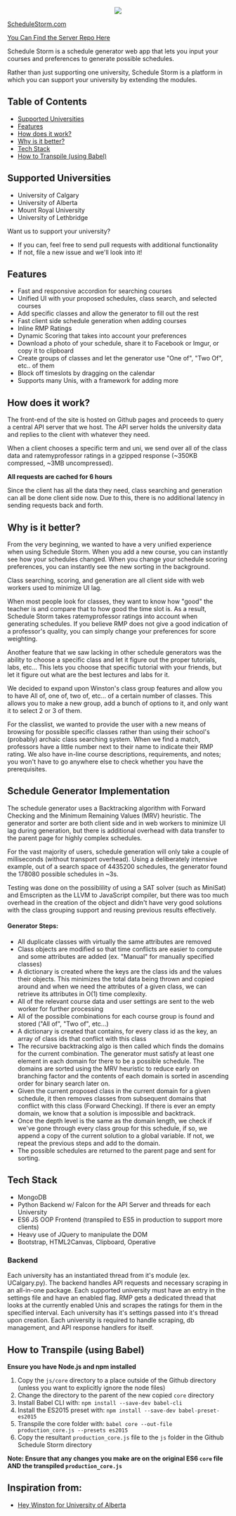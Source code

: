<p align="center">
  <a href="http://schedulestorm.com/">
    <img src="http://i.imgur.com/ZBRXem4.png"/>
  </a>
</p>

[ScheduleStorm.com](http://schedulestorm.com)

[You Can Find the Server Repo Here](https://github.com/Step7750/ScheduleStorm_Server)

Schedule Storm is a schedule generator web app that lets you input your courses and preferences to generate possible schedules.

Rather than just supporting one university, Schedule Storm is a platform in which you can support your university by extending the modules.

## Table of Contents
  * [Supported Universities](https://github.com/Step7750/ScheduleStorm#supported-universities)
  * [Features](https://github.com/Step7750/ScheduleStorm#features)
  * [How does it work?](https://github.com/Step7750/ScheduleStorm#how-does-it-work)
  * [Why is it better?](https://github.com/Step7750/ScheduleStorm#why-is-it-better)
  * [Tech Stack](https://github.com/Step7750/ScheduleStorm#tech-stack)
  * [How to Transpile (using Babel)](https://github.com/Step7750/ScheduleStorm#how-to-transpile-using-babel)

## Supported Universities
  * University of Calgary
  * University of Alberta
  * Mount Royal University
  * University of Lethbridge

Want us to support your university?
  * If you can, feel free to send pull requests with additional functionality
  * If not, file a new issue and we'll look into it!

## Features
  * Fast and responsive accordion for searching courses
  * Unified UI with your proposed schedules, class search, and selected courses
  * Add specific classes and allow the generator to fill out the rest
  * Fast client side schedule generation when adding courses
  * Inline RMP Ratings
  * Dynamic Scoring that takes into account your preferences
  * Download a photo of your schedule, share it to Facebook or Imgur, or copy it to clipboard
  * Create groups of classes and let the generator use "One of", "Two Of", etc.. of them
  * Block off timeslots by dragging on the calendar
  * Supports many Unis, with a framework for adding more

## How does it work?

The front-end of the site is hosted on Github pages and proceeds to query a central API server that we host. The API server holds the university data and replies to the client with whatever they need.

When a client chooses a specific term and uni, we send over all of the class data and ratemyprofessor ratings in a gzipped response (~350KB compressed, ~3MB uncompressed). 

**All requests are cached for 6 hours**

Since the client has all the data they need, class searching and generation can all be done client side now. Due to this, there is no additional latency in sending requests back and forth. 

## Why is it better?

From the very beginning, we wanted to have a very unified experience when using Schedule Storm. When you add a new course, you can instantly see how your schedules changed. When you change your schedule scoring preferences, you can instantly see the new sorting in the background.

Class searching, scoring, and generation are all client side with web workers used to minimize UI lag. 

When most people look for classes, they want to know how "good" the teacher is and compare that to how good the time slot is. As a result, Schedule Storm takes ratemyprofessor ratings into account when generating schedules. If you believe RMP does not give a good indication of a professor's quality, you can simply change your preferences for score weighting.

Another feature that we saw lacking in other schedule generators was the ability to choose a specific class and let it figure out the proper tutorials, labs, etc... This lets you choose that specific tutorial with your friends, but let it figure out what are the best lectures and labs for it. 

We decided to expand upon Winston's class group features and allow you to have All of, one of, two of, etc... of a certain number of classes. This allows you to make a new group, add a bunch of options to it, and only want it to select 2 or 3 of them.

For the classlist, we wanted to provide the user with a new means of browsing for possible specific classes rather than using their school's (probably) archaic class searching system. When we find a match, professors have a little number next to their name to indicate their RMP rating. We also have in-line course descriptions, requirements, and notes; you won't have to go anywhere else to check whether you have the prerequisites.


## Schedule Generator Implementation

The schedule generator uses a Backtracking algorithm with Forward Checking and the Minimum Remaining Values (MRV) heuristic. The generator and sorter are both client side and in web workers to minimize UI lag during generation, but there is additional overhead with data transfer to the parent page for highly complex schedules.

For the vast majority of users, schedule generation will only take a couple of milliseconds (without transport overhead). Using a deliberately intensive example, out of a search space of 4435200 schedules, the generator found the 178080 possible schedules in ~3s.

Testing was done on the possiblility of using a SAT solver (such as MiniSat) and Emscripten as the LLVM to JavaScript compiler, but there was too much overhead in the creation of the object and didn't have very good solutions with the class grouping support and reusing previous results effectively.

#### Generator Steps:
 
* All duplicate classes with virtually the same attributes are removed
* Class objects are modified so that time conflicts are easier to compute and some attributes are added (ex. "Manual" for manually specified classes)
* A dictionary is created where the keys are the class ids and the values their objects. This minimizes the total data being thrown and copied around and when we need the attributes of a given class, we can retrieve its attributes in O(1) time complexity.
* All of the relevant course data and user settings are sent to the web worker for further processing
* All of the possible combinations for each course group is found and stored ("All of", "Two of", etc...)
* A dictionary is created that contains, for every class id as the key, an array of class ids that conflict with this class
* The recursive backtracking algo is then called which finds the domains for the current combination. The generator must satisfy at least one element in each domain for there to be a possible schedule. The domains are sorted using the MRV heuristic to reduce early on branching factor and the contents of each domain is sorted in ascending order for binary search later on.
* Given the current proposed class in the current domain for a given schedule, it then removes classes from subsequent domains that conflict with this class (Forward Checking). If there is ever an empty domain, we know that a solution is impossible and backtrack.
* Once the depth level is the same as the domain length, we check if we've gone through every class group for this schedule, if so, we append a copy of the current solution to a global variable. If not, we repeat the previous steps and add to the domain.
* The possible schedules are returned to the parent page and sent for sorting.


## Tech Stack

* MongoDB
* Python Backend w/ Falcon for the API Server and threads for each University
* ES6 JS OOP Frontend (transpiled to ES5 in production to support more clients)
* Heavy use of JQuery to manipulate the DOM
* Bootstrap, HTML2Canvas, Clipboard, Operative

### Backend

Each university has an instantiated thread from it's module (ex. UCalgary.py). The backend handles API requests and necessary scraping in an all-in-one package. Each supported university must have an entry in the settings file and have an enabled flag. RMP gets a dedicated thread that looks at the currently enabled Unis and scrapes the ratings for them in the specified interval. Each university has it's settings passed into it's thread upon creation. Each university is required to handle scraping, db management, and API response handlers for itself.


## How to Transpile (using Babel)

**Ensure you have Node.js and npm installed**

1. Copy the `js/core` directory to a place outside of the Github directory (unless you want to explicitly ignore the node files)
2. Change the directory to the parent of the new copied `core` directory
2. Install Babel CLI with: `npm install --save-dev babel-cli`
3. Install the ES2015 preset with: `npm install --save-dev babel-preset-es2015`
4. Transpile the core folder with: `babel core --out-file production_core.js --presets es2015`
5. Copy the resultant `production_core.js` file to the `js` folder in the Github Schedule Storm directory

**Note: Ensure that any changes you make are on the original ES6 `core` file AND the transpiled `production_core.js`**

## Inspiration from:

* [Hey Winston for University of Alberta](https://github.com/ahoskins/winston)



